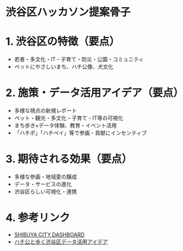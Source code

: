 # 渋谷区ハッカソン提案骨子



# 1. 渋谷区の特徴（要点）
- 若者・多文化・IT・子育て・防災・公園・コミュニティ
- ペットにやさしいまち、ハチ公像、犬文化

# 2. 施策・データ活用アイデア（要点）
- 多様な視点の新規レポート
- ペット・観光・多文化・子育て・IT等の可視化
- まち歩き×データ体験、教育・イベント活用
- 「ハチポ」「ハチペイ」等で参画・貢献にインセンティブ

# 3. 期待される効果（要点）
- 多様な参画・地域愛の醸成
- データ・サービスの進化
- 渋谷区らしい可視化・連携

# 4. 参考リンク
- [SHIBUYA CITY DASHBOARD](https://www.city.shibuya.tokyo.jp/shisei/koho/dashboard.html)
- [ハチ公と歩く渋谷区データ活用アイデア](./hatikou.md)

